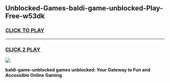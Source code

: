 
## Unblocked-Games-baldi-game-unblocked-Play-Free-w53dk
<h3>
<a href="https://premium76.site?title=baldi-game-unblocked&ref=18A1">CLICK TO PLAY</a></h3>
<hr>

<h3>
<a href="https://premium76.site?title=baldi-game-unblocked&ref=18A1">CLICK 2 PLAY</a>
  
</h3>

<a href="https://premium76.site?title=baldi-game-unblocked&ref=18A1"><img src="https://clearcache.store/games.png"></a>


**baldi-game-unblocked games unblocked: Your Gateway to Fun and Accessible Online Gaming**
